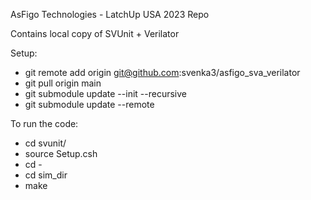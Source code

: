 AsFigo Technologies - LatchUp USA 2023 Repo

Contains local copy of SVUnit + Verilator

Setup:

 * git remote add origin git@github.com:svenka3/asfigo_sva_verilator
 * git pull origin main
 * git submodule update --init --recursive
 * git submodule update --remote

To run the code:

  * cd svunit/
  * source Setup.csh
  * cd -
  * cd sim_dir
  * make

